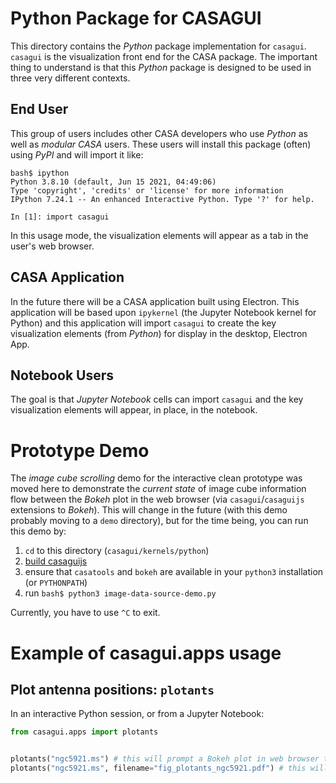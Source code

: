 # Python Package for CASAGUI

This directory contains the _Python_ package implementation for `casagui`.
`casagui` is the visualization front end for the CASA package. The important
thing to understand is that this _Python_ package is designed to be used
in three very different contexts.

## End User

This group of users includes other CASA developers who use _Python_ as well
as _modular CASA_ users. These users will install this package
(often) using _PyPI_ and will import it like:
```
bash$ ipython
Python 3.8.10 (default, Jun 15 2021, 04:49:06) 
Type 'copyright', 'credits' or 'license' for more information
IPython 7.24.1 -- An enhanced Interactive Python. Type '?' for help.

In [1]: import casagui
```
In this usage mode, the visualization elements will appear as a tab in
the user's web browser.

## CASA Application

In the future there will be a CASA application built using Electron. This
application will be based upon `ipykernel` (the Jupyter Notebook kernel
for Python) and this application will import `casagui` to create the
key visualization elements (from _Python_) for display in the desktop,
Electron App.

## Notebook Users

The goal is that _Jupyter Notebook_ cells can import `casagui` and the
key visualization elements will appear, in place, in the notebook.

# Prototype Demo

The _image cube scrolling_ demo for the interactive clean prototype was moved
here to demonstrate the *current state* of image cube information flow
between the _Bokeh_ plot in the web browser (via `casagui`/`casaguijs`
extensions to _Bokeh_). This will change in the future (with this demo
probably moving to a `demo` directory), but for the time being, you
can run this demo by:

1. `cd` to this directory (`casagui/kernels/python`)
1. [build casaguijs](casaguijs/readme.md)
1. ensure that `casatools` and `bokeh` are available in your `python3` installation (or `PYTHONPATH`)
1. run `bash$ python3 image-data-source-demo.py`

Currently, you have to use `^C` to exit.


# Example of casagui.apps usage
## Plot antenna positions: `plotants`
In an interactive Python session, or from a Jupyter Notebook:
```python
from casagui.apps import plotants


plotants("ngc5921.ms") # this will prompt a Bokeh plot in web browser tab
plotants("ngc5921.ms", filename="fig_plotants_ngc5921.pdf") # this will produce a PDF image of the plot
```
